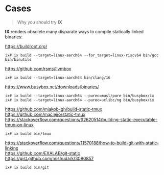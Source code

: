 # Cases

> Why you should try **IX**

**IX** renders obsolete many disparate ways to compile statically linked binaries:

https://buildroot.org/

```shell
ix# ix build --target=linux-aarch64 --for_target=linux-riscv64 bin/gcc bin/binutils
```

https://github.com/rsms/llvmbox

```shell
ix# ix build --target=linux-aarch64 bin/clang/16
```

https://www.busybox.net/downloads/binaries/

```shell
ix# ix build --target=linux-aarch64 --purec=musl/pure bin/busybox/ix
ix# ix build --target=linux-aarch64 --purec=uclibc/ng bin/busybox/ix
```

https://github.com/mjakob-gh/build-static-tmux<br>
https://github.com/maciejjo/static-tmux<br>
https://stackoverflow.com/questions/62620514/building-static-executable-tmux-on-linux

```shell
ix# ix build bin/tmux
```

https://stackoverflow.com/questions/11570188/how-to-build-git-with-static-linking<br>
https://github.com/EXALAB/git-static<br>
https://gist.github.com/mishudark/3080857

```shell
ix# ix build bin/git
```
